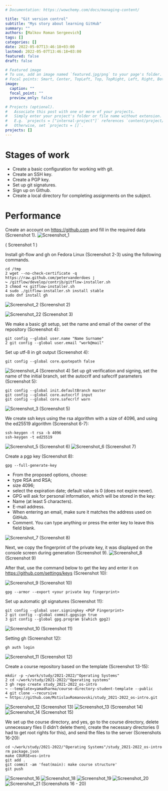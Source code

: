```yaml
---
# Documentation: https://wowchemy.com/docs/managing-content/

title: "Git version control"
subtitle: "Mys story about learning GitHub"
summary: ""
authors: [Malkov Roman Sergeevich]
tags: []
categories: []
date: 2022-05-07T13:46:18+03:00
lastmod: 2022-05-07T13:46:18+03:00
featured: false
draft: false

# Featured image
# To use, add an image named `featured.jpg/png` to your page's folder.
# Focal points: Smart, Center, TopLeft, Top, TopRight, Left, Right, BottomLeft, Bottom, BottomRight.
image:
  caption: ""
  focal_point: ""
  preview_only: false

# Projects (optional).
#   Associate this post with one or more of your projects.
#   Simply enter your project's folder or file name without extension.
#   E.g. `projects = ["internal-project"]` references `content/project/deep-learning/index.md`.
#   Otherwise, set `projects = []`.
projects: []
---
```

# Stages of work
* Create a basic configuration for working with git.
* Create an SSH key.
* Create a PGP key.
* Set up git signatures.
* Sign up on Github.
* Create a local directory for completing assignments on the subject.

# Performance
Create an account on https://github.com and fill in the required data (Screenshot 1).
![Screenshot_1](/gitcontrol/screens/Screenshot_1.png)

( Screenshot 1 )

Install git-flow and gh on Fedora Linux (Screenshot 2-3) using the following commands.

```
cd /tmp
2 wget --no-check-certificate -q https://raw.github.com/petervanderdoes ⌋
↪ /gitflow/develop/contrib/gitflow-installer.sh
3 chmod +x gitflow-installer.sh
4 sudo ./gitflow-installer.sh install stable
sudo dnf install gh
```

![Screenshot_2](/gitcontrol/screens/Screenshot_2.png)
(Screenshot 2)

![Screenshot_22](/gitcontrol/screens/Screenshot_22.png)
(Screenshot 3)

We make a basic git setup, set the name and email of the owner of the repository (Screenshot 4):
```
git config --global user.name "Name Surname"
2 git config --global user.email "work@mail"
```
Set up utf-8 in git output (Screenshot 4):

```
git config --global core.quotepath false
```
![Screenshot_4](/gitcontrol/screens/Screenshot_4.png)
(Screenshot 4)
Set up git verification and signing, set the name of the initial branch, set the autocrlf and safecrlf parameters (Screenshot 5):
```
git config --global init.defaultBranch master
git config --global core.autocrlf input
git config --global core.safecrlf warn
```

![Screenshot_3](/gitcontrol/screens/Screenshot_3.png)
(Screenshot 5)

We create ssh keys using the rsa algorithm with a size of 4096, and using the ed25519 algorithm (Screenshot 6-7):

```
ssh-keygen -t rsa -b 4096
ssh-keygen -t ed25519
```
![Screenshot_5](/gitcontrol/screens/Screenshot_5.png)
(Screenshot 6)
![Screenshot_6](/gitcontrol/screens/Screenshot_6.png)
(Screenshot 7)

Create a pgp key (Screenshot 8):
```
gpg --full-generate-key
```
* From the proposed options, choose:
* type RSA and RSA;
* size 4096;
* select the expiration date; default value is 0 (does not expire
never).
* GPG will ask for personal information, which will be stored in the key:
* Name (at least 5 characters).
* E-mail address.
* When entering an email, make sure it matches the address used on
GitHub.
* Comment. You can type anything or press the enter key to
leave this field blank.

![Screenshot_7](/gitcontrol/screens/Screenshot_7.png)
(Screenshot 8)

Next, we copy the fingerprint of the private key, it was displayed on the console screen during generation (Screenshot 9).
![Screenshot_8](/gitcontrol/screens/Screenshot_8.png)
(Screenshot 9)

After that, use the command below to get the key and enter it on https://github.com/settings/keys (Screenshot 10):

![Screenshot_9](/gitcontrol/screens/Screenshot_9.png)
(Screenshot 10)
```
gpg --armor --export <your private key fingerprint>
```
Set up automatic git signatures (Screenshot 11):

```
git config --global user.signingkey <PGP Fingerprint>
2 git config --global commit.gpgsign true
3 git config --global gpg.program $(which gpg2)
```

![Screenshot_10](/gitcontrol/screens/Screenshot_10.png)
(Screenshot 11)

Setting gh (Screenshot 12):
```
gh auth login
```
![Screenshot_11](/gitcontrol/screens/Screenshot_11.png)
(Screenshot 12)

Create a course repository based on the template (Screenshot 13-15):
```
mkdir -p ~/work/study/2021-2022/"Operating Systems"
2 cd ~/work/study/2021-2022/"Operating systems"
3 gh repo create study_2021-2022_os-intro
↪ --template=yamadharma/course-directory-student-template --public
4 git clone --recursive
↪ https://github.com/MstislavRomanovski/study_2021-2022_os-intro.git
```

![Screenshot_12](/gitcontrol/screens/Screenshot_12.png)
(Screenshot 13)
![Screenshot_13](/gitcontrol/screens/Screenshot_13.png)
(Screenshot 14)
![Screenshot_14](/gitcontrol/screens/Screenshot_14.png)
(Screenshot 15)

We set up the course directory, and yes, go to the course directory, delete unnecessary files (I didn’t delete them), create the necessary directories (I had to get root rights for this), and send the files to the server (Screenshots 16-20):
```
cd ~/work/study/2021-2022/"Operating Systems"/study_2021-2022_os-intro
rm package.json
make COURSE=os-intro
git add .
git commit -am 'feat(main): make course structure'
git push
```
![Screenshot_16](/gitcontrol/screens/Screenshot_16.png)
![Screenshot_18](/gitcontrol/screens/Screenshot_18.png)
![Screenshot_19](/gitcontrol/screens/Screenshot_19.png)
![Screenshot_20](/gitcontrol/screens/Screenshot_20.png)
![Screenshot_21](/gitcontrol/screens/Screenshot_21.png)
(Screenshots 16 - 20)